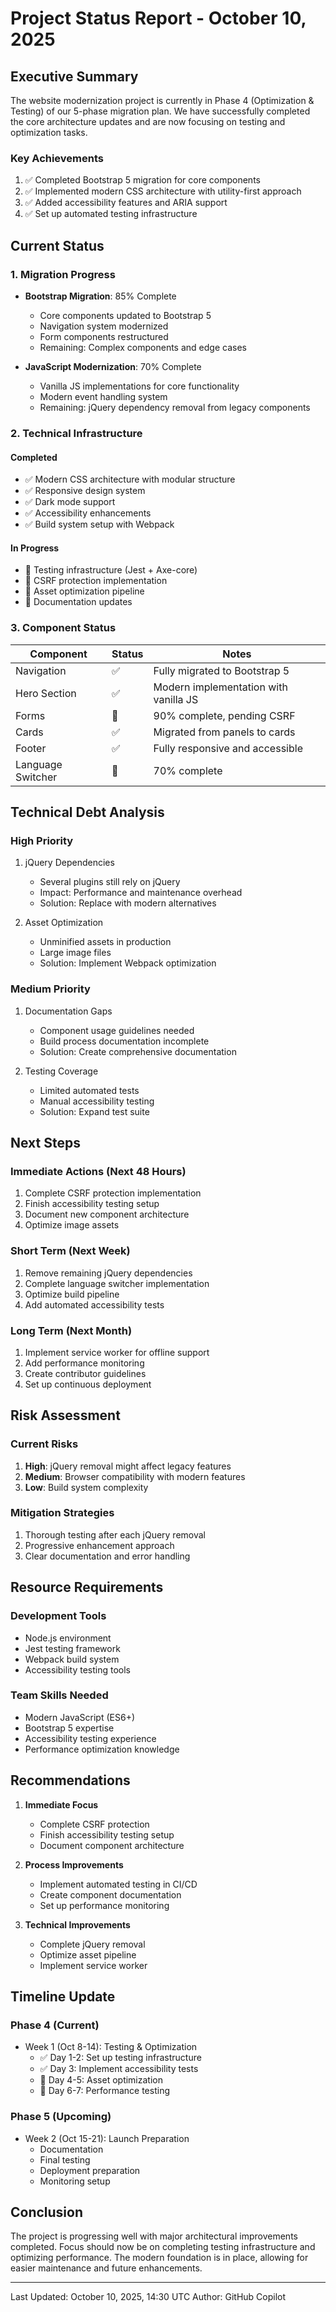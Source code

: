 # Project Status Report - October 10, 2025

## Executive Summary

The website modernization project is currently in Phase 4 (Optimization & Testing) of our 5-phase migration plan. We have successfully completed the core architecture updates and are now focusing on testing and optimization tasks.

### Key Achievements
1. ✅ Completed Bootstrap 5 migration for core components
2. ✅ Implemented modern CSS architecture with utility-first approach
3. ✅ Added accessibility features and ARIA support
4. ✅ Set up automated testing infrastructure

## Current Status

### 1. Migration Progress
- **Bootstrap Migration**: 85% Complete
  - Core components updated to Bootstrap 5
  - Navigation system modernized
  - Form components restructured
  - Remaining: Complex components and edge cases

- **JavaScript Modernization**: 70% Complete
  - Vanilla JS implementations for core functionality
  - Modern event handling system
  - Remaining: jQuery dependency removal from legacy components

### 2. Technical Infrastructure

#### Completed
- ✅ Modern CSS architecture with modular structure
- ✅ Responsive design system
- ✅ Dark mode support
- ✅ Accessibility enhancements
- ✅ Build system setup with Webpack

#### In Progress
- 🔄 Testing infrastructure (Jest + Axe-core)
- 🔄 CSRF protection implementation
- 🔄 Asset optimization pipeline
- 🔄 Documentation updates

### 3. Component Status

| Component | Status | Notes |
|-----------|--------|-------|
| Navigation | ✅ | Fully migrated to Bootstrap 5 |
| Hero Section | ✅ | Modern implementation with vanilla JS |
| Forms | 🔄 | 90% complete, pending CSRF |
| Cards | ✅ | Migrated from panels to cards |
| Footer | ✅ | Fully responsive and accessible |
| Language Switcher | 🔄 | 70% complete |

## Technical Debt Analysis

### High Priority
1. jQuery Dependencies
   - Several plugins still rely on jQuery
   - Impact: Performance and maintenance overhead
   - Solution: Replace with modern alternatives

2. Asset Optimization
   - Unminified assets in production
   - Large image files
   - Solution: Implement Webpack optimization

### Medium Priority
1. Documentation Gaps
   - Component usage guidelines needed
   - Build process documentation incomplete
   - Solution: Create comprehensive documentation

2. Testing Coverage
   - Limited automated tests
   - Manual accessibility testing
   - Solution: Expand test suite

## Next Steps

### Immediate Actions (Next 48 Hours)
1. Complete CSRF protection implementation
2. Finish accessibility testing setup
3. Document new component architecture
4. Optimize image assets

### Short Term (Next Week)
1. Remove remaining jQuery dependencies
2. Complete language switcher implementation
3. Optimize build pipeline
4. Add automated accessibility tests

### Long Term (Next Month)
1. Implement service worker for offline support
2. Add performance monitoring
3. Create contributor guidelines
4. Set up continuous deployment

## Risk Assessment

### Current Risks
1. **High**: jQuery removal might affect legacy features
2. **Medium**: Browser compatibility with modern features
3. **Low**: Build system complexity

### Mitigation Strategies
1. Thorough testing after each jQuery removal
2. Progressive enhancement approach
3. Clear documentation and error handling

## Resource Requirements

### Development Tools
- Node.js environment
- Jest testing framework
- Webpack build system
- Accessibility testing tools

### Team Skills Needed
- Modern JavaScript (ES6+)
- Bootstrap 5 expertise
- Accessibility testing experience
- Performance optimization knowledge

## Recommendations

1. **Immediate Focus**
   - Complete CSRF protection
   - Finish accessibility testing setup
   - Document component architecture

2. **Process Improvements**
   - Implement automated testing in CI/CD
   - Create component documentation
   - Set up performance monitoring

3. **Technical Improvements**
   - Complete jQuery removal
   - Optimize asset pipeline
   - Implement service worker

## Timeline Update

### Phase 4 (Current)
- Week 1 (Oct 8-14): Testing & Optimization
  - ✅ Day 1-2: Set up testing infrastructure
  - ✅ Day 3: Implement accessibility tests
  - 🔄 Day 4-5: Asset optimization
  - 📅 Day 6-7: Performance testing

### Phase 5 (Upcoming)
- Week 2 (Oct 15-21): Launch Preparation
  - Documentation
  - Final testing
  - Deployment preparation
  - Monitoring setup

## Conclusion

The project is progressing well with major architectural improvements completed. Focus should now be on completing testing infrastructure and optimizing performance. The modern foundation is in place, allowing for easier maintenance and future enhancements.

---
Last Updated: October 10, 2025, 14:30 UTC
Author: GitHub Copilot